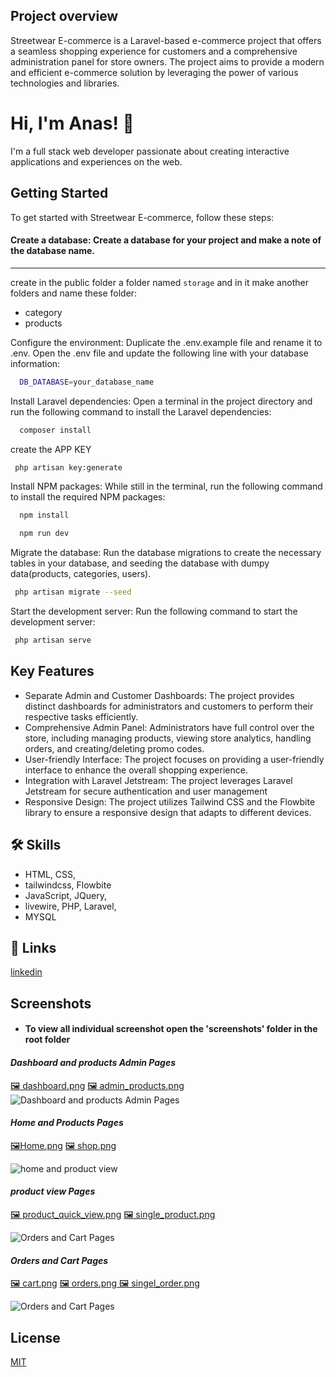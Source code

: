## Project overview

Streetwear E-commerce is a Laravel-based e-commerce project that offers a seamless shopping experience for customers and a comprehensive administration panel for store owners. The project aims to provide a modern and efficient e-commerce solution by leveraging the power of various technologies and libraries.



# Hi, I'm Anas! 👋
I'm a full stack web developer passionate about
creating interactive applications and experiences on
the web.


## Getting Started

To get started with Streetwear E-commerce, follow these steps:

#### Create a database: Create a database for your project and make a note of the database name.
---

create in the public folder a folder named `storage` and in it make another folders and name these folder: 
- category
- products




Configure the environment: Duplicate the .env.example file and rename it to .env. Open the .env file and update the following line with your database information:

```bash
  DB_DATABASE=your_database_name

```

Install Laravel dependencies: Open a terminal in the project directory and run the following command to install the Laravel dependencies:
```bash
  composer install
```
create the APP KEY
```bash
 php artisan key:generate
```
Install NPM packages: While still in the terminal, run the following command to install the required NPM packages:

```bash
  npm install
```
```bash
  npm run dev
```

Migrate the database: Run the database migrations to create the necessary tables in your database, and seeding the database with dumpy data(products, categories, users).
```bash
 php artisan migrate --seed
```


Start the development server: Run the following command to start the development server:
```bash
 php artisan serve
```






    
## Key Features

- Separate Admin and Customer Dashboards: The project provides distinct dashboards for administrators and customers to perform their respective tasks efficiently.
- Comprehensive Admin Panel: Administrators have full control over the store, including managing products, viewing store analytics, handling orders, and creating/deleting promo codes.
- User-friendly Interface: The project focuses on providing a user-friendly interface to enhance the overall shopping experience.
- Integration with Laravel Jetstream: The project leverages Laravel Jetstream for secure authentication and user management
- Responsive Design: The project utilizes Tailwind CSS and the Flowbite library to ensure a responsive design that adapts to different devices.

## 🛠 Skills
- HTML, CSS,
- tailwindcss, Flowbite 
- JavaScript, JQuery,
- livewire, PHP, Laravel, 
- MYSQL  


## 🔗 Links


[linkedin](https://www.linkedin.com/in/anas-elnahef-10074021b/)





## Screenshots
- #### To view all individual screenshot open the 'screenshots' folder in the root folder 

#### *Dashboard and products Admin Pages*

[🖼️ dashboard.png](https://github.com/anas322/Streetwear-E-Commerce-Laravel/blob/main/screenshots/dashboard.png) [🖼️ admin_products.png](https://github.com/anas322/Streetwear-E-Commerce-Laravel/blob/main/screenshots/products.png)
![Dashboard and products Admin Pages](screenshots/dashboardProducts.png)

#### *Home and Products Pages*

[🖼️Home.png](https://github.com/anas322/Streetwear-E-Commerce-Laravel/blob/main/screenshots/home.png) [🖼️ shop.png](https://github.com/anas322/Streetwear-E-Commerce-Laravel/blob/main/screenshots/shop.png)

![home and product view](screenshots/homeproducts.png)

#### *product view Pages*

[🖼️ product_quick_view.png](https://github.com/anas322/Streetwear-E-Commerce-Laravel/blob/main/screenshots/quickview.png) [🖼️ single_product.png](https://github.com/anas322/Streetwear-E-Commerce-Laravel/blob/main/screenshots/productshow.png)

![Orders and Cart Pages](screenshots/productView.png)

#### *Orders and Cart Pages*

[🖼️ cart.png](https://github.com/anas322/Streetwear-E-Commerce-Laravel/blob/main/screenshots/cart.png) [🖼️ orders.png](https://github.com/anas322/Streetwear-E-Commerce-Laravel/blob/main/screenshots/orders.png)[ 🖼️ singel_order.png](https://github.com/anas322/Streetwear-E-Commerce-Laravel/blob/main/screenshots/singleorder.png)

![Orders and Cart Pages](screenshots/ordersView.png)





## License

[MIT](https://choosealicense.com/licenses/mit/)

